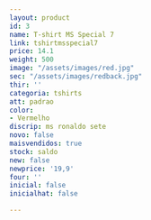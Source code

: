 ```yaml
---
layout: product
id: 3
name: T-shirt MS Special 7
link: tshirtmsspecial7
price: 14.1
weight: 500
image: "/assets/images/red.jpg"
sec: "/assets/images/redback.jpg"
thir: ''
categoria: tshirts
att: padrao
color:
- Vermelho
discrip: ms ronaldo sete
novo: false
maisvendidos: true
stock: saldo
new: false
newprice: '19,9'
four: ''
inicial: false
inicialhat: false

---
```

